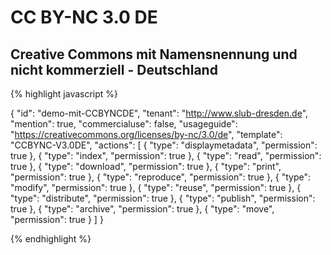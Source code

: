 # CC BY-NC 3.0 DE
## Creative Commons mit Namensnennung und nicht kommerziell - Deutschland


{% highlight javascript %}

{
  "id": "demo-mit-CCBYNCDE",
  "tenant": "http://www.slub-dresden.de",
  "mention": true,
  "commercialuse": false,
  "usageguide": "https://creativecommons.org/licenses/by-nc/3.0/de",
  "template": "CCBYNC-V3.0DE",
  "actions": [
    {
      "type": "displaymetadata",
      "permission": true
    },
    {
      "type": "index",
      "permission": true
    },
    {
      "type": "read",
      "permission": true
    },
    {
      "type": "download",
      "permission": true
    },
    {
      "type": "print",
      "permission": true
    },
    {
      "type": "reproduce",
      "permission": true
    },
    {
      "type": "modify",
      "permission": true
    },
    {
      "type": "reuse",
      "permission": true
    },
    {
      "type": "distribute",
      "permission": true
    },
    {
      "type": "publish",
      "permission": true
    },
    {
      "type": "archive",
      "permission": true
    },
    {
      "type": "move",
      "permission": true
    }
  ]
}

{% endhighlight %}